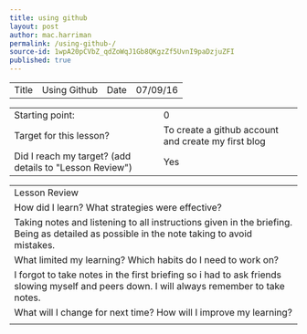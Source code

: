 ```yaml
---
title: using github 
layout: post
author: mac.harriman
permalink: /using-github-/
source-id: 1wpA20pCVbZ_qdZoWqJ1Gb8QKgzZf5UvnI9paDzjuZFI
published: true
---
```

<table>
  <tr>
    <td>Title</td>
    <td>Using Github</td>
    <td>Date</td>
    <td>07/09/16</td>
  </tr>
</table>


<table>
  <tr>
    <td>Starting point:</td>
    <td>0</td>
  </tr>
  <tr>
    <td>Target for this lesson?</td>
    <td>To create a github account and create my first blog</td>
  </tr>
  <tr>
    <td>Did I reach my target? 
(add details to "Lesson Review")</td>
    <td>Yes
</td>
  </tr>
</table>


<table>
  <tr>
    <td>Lesson Review</td>
  </tr>
  <tr>
    <td>How did I learn? What strategies were effective? </td>
  </tr>
  <tr>
    <td>Taking notes and listening to all instructions given in the briefing. Being as detailed as possible in the note taking to avoid mistakes.</td>
  </tr>
  <tr>
    <td>What limited my learning? Which habits do I need to work on? </td>
  </tr>
  <tr>
    <td>I forgot to take notes in the first briefing so i had to ask friends slowing myself and peers down. I will always remember to take notes.</td>
  </tr>
  <tr>
    <td>What will I change for next time? How will I improve my learning?</td>
  </tr>
  <tr>
    <td></td>
  </tr>
</table>


